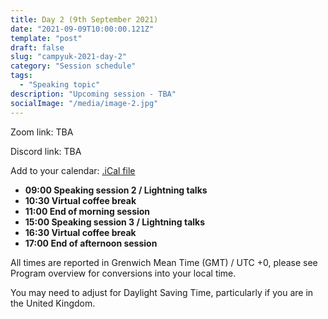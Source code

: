 ```yaml
---
title: Day 2 (9th September 2021)
date: "2021-09-09T10:00:00.121Z"
template: "post"
draft: false
slug: "campyuk-2021-day-2"
category: "Session schedule"
tags:
  - "Speaking topic"
description: "Upcoming session - TBA"
socialImage: "/media/image-2.jpg"
---
```

Zoom link: TBA

Discord link: TBA 

Add to your calendar: [.iCal file](./campyuk_2021_conference.ics)

* **09:00 Speaking session 2 / Lightning talks**
* **10:30 Virtual coffee break**
* **11:00 End of morning session**
* **15:00 Speaking session 3 / Lightning talks** 
* **16:30 Virtual coffee break**
* **17:00 End of afternoon session**

All times are reported in Grenwich Mean Time (GMT) / UTC +0, please see Program overview for conversions into your local time.

You may need to adjust for Daylight Saving Time, particularly if you are in the United Kingdom.
